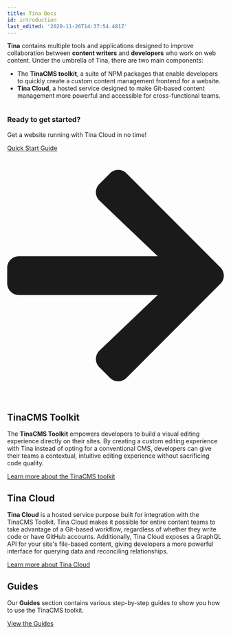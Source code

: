 ```yaml
---
title: Tina Docs
id: introduction
last_edited: '2020-11-26T14:37:54.481Z'
---
```


**Tina** contains multiple tools and applications designed to improve collaboration between **content writers** and **developers** who work on web content. Under the umbrella of Tina, there are two main components:

- The **TinaCMS toolkit**, a suite of NPM packages that enable developers to quickly create a custom content management frontend for a website.
- **Tina Cloud**, a hosted service designed to make Git-based content management more powerful and accessible for cross-functional teams.

<div class="callout">
<img className="learnImage" src="../img/tina-laptop.png" alt="" />
  <div>
  <h3>Ready to get started?</h3>
  <p>Get a website running with Tina Cloud in no time!</P>
  <a href="/guides/tina-cloud/starter/overview/" class="calloutButton">Quick Start Guide <svg stroke="currentColor" fill="currentColor" stroke-width="0" viewBox="0 0 448 512" xmlns="http://www.w3.org/2000/svg"><path d="M190.5 66.9l22.2-22.2c9.4-9.4 24.6-9.4 33.9 0L441 239c9.4 9.4 9.4 24.6 0 33.9L246.6 467.3c-9.4 9.4-24.6 9.4-33.9 0l-22.2-22.2c-9.5-9.5-9.3-25 .4-34.3L311.4 296H24c-13.3 0-24-10.7-24-24v-32c0-13.3 10.7-24 24-24h287.4L190.9 101.2c-9.8-9.3-10-24.8-.4-34.3z"></path></svg></a>
  </div>
</div>

## TinaCMS Toolkit

The **TinaCMS Toolkit** empowers developers to build a visual editing experience directly on their sites. By creating a custom editing experience with Tina instead of opting for a conventional CMS, developers can give their teams a contextual, intuitive editing experience without sacrificing code quality.

[Learn more about the TinaCMS toolkit](/docs/tinacms)

## Tina Cloud

**Tina Cloud** is a hosted service purpose built for integration with the TinaCMS Toolkit. Tina Cloud makes it possible for entire content teams to take advantage of a Git-based workflow, regardless of whether they write code or have GitHub accounts. Additionally, Tina Cloud exposes a GraphQL API for your site's file-based content, giving developers a more powerful interface for querying data and reconciling relationships.

[Learn more about Tina Cloud](/docs/tina-cloud)

## Guides

Our **Guides** section contains various step-by-step guides to show you how to use the TinaCMS toolkit.

[View the Guides](/guides)
